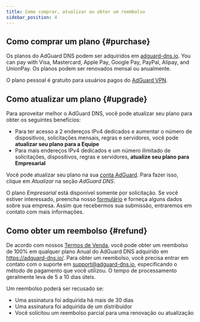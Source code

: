 ```yaml
---
title: Como comprar, atualizar ou obter um reembolso
sidebar_position: 4
---
```


## Como comprar um plano {#purchase}

Os planos do AdGuard DNS podem ser adquiridos em [adguard-dns.io](https://adguard-dns.io/license.html). You can pay with Visa, Mastercard, Apple Pay, Google Pay, PayPal, Alipay, and UnionPay. Os planos podem ser renovados mensal ou anualmente.

O plano pessoal é gratuito para usuários pagos do [AdGuard VPN](https://adguard-vpn.com/welcome.html).

## Como atualizar um plano {#upgrade}

Para aproveitar melhor o AdGuard DNS, você pode atualizar seu plano para obter os seguintes benefícios:

- Para ter acesso a 2 endereços IPv4 dedicados e aumentar o número de dispositivos, solicitações mensais, regras e servidores, você pode **atualizar seu plano para a Equipe**
- Para mais endereços IPv4 dedicados e um número ilimitado de solicitações, dispositivos, regras e servidores, **atualize seu plano para Empresarial**

Você pode atualizar seu plano na sua [conta AdGuard](https://my.adguard.com/account/licenses). Para fazer isso, clique em _Atualizar_ na seção _AdGuard DNS_.

O plano _Empresarial_ está disponível somente por solicitação. Se você estiver interessado, preencha nosso [formulário](https://surveys.adguard.com/dns_enterprise/form.html) e forneça alguns dados sobre sua empresa. Assim que recebermos sua submissão, entraremos em contato com mais informações.

## Como obter um reembolso {#refund}

De acordo com nossos [Termos de Venda](https://adguard-dns.io/terms-of-sale.html), você pode obter um reembolso de 100% em qualquer plano Anual do AdGuard DNS adquirido em https://adguard-dns.io/. Para obter um reembolso, você precisa entrar em contato com o suporte em support@adguard-dns.io, especificando o método de pagamento que você utilizou. O tempo de processamento geralmente leva de 5 a 10 dias úteis.

Um reembolso poderá ser recusado se:

- Uma assinatura foi adquirida há mais de 30 dias
- Uma assinatura foi adquirida de um distribuidor
- Você solicitou um reembolso parcial para uma renovação ou atualização
